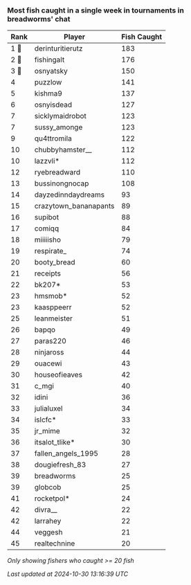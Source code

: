 ### Most fish caught in a single week in tournaments in breadworms' chat
| Rank | Player | Fish Caught |
|------|--------|-----------|
| 1 🥇  | derinturitierutz  | 183 |
| 2 🥈  | fishingalt  | 176 |
| 3 🥉  | osnyatsky  | 150 |
| 4  | puzzlow  | 141 |
| 5  | kishma9  | 137 |
| 6  | osnyisdead  | 127 |
| 7  | sicklymaidrobot  | 123 |
| 7  | sussy_amonge  | 123 |
| 9  | qu4ttromila  | 122 |
| 10  | chubbyhamster__  | 112 |
| 10  | lazzvli*  | 112 |
| 12  | ryebreadward  | 110 |
| 13  | bussinongnocap  | 108 |
| 14  | dayzedinndaydreams  | 93 |
| 15  | crazytown_bananapants  | 89 |
| 16  | supibot  | 88 |
| 17  | comiqq  | 84 |
| 18  | miiiiisho  | 79 |
| 19  | respirate_  | 74 |
| 20  | booty_bread  | 60 |
| 21  | receipts  | 56 |
| 22  | bk207*  | 53 |
| 23  | hmsmob*  | 52 |
| 23  | kaasppeerr  | 52 |
| 25  | leanmeister  | 51 |
| 26  | bapqo  | 49 |
| 27  | paras220  | 46 |
| 28  | ninjaross  | 44 |
| 29  | ouacewi  | 43 |
| 30  | houseofieaves  | 42 |
| 31  | c_mgi  | 40 |
| 32  | idini  | 36 |
| 33  | julialuxel  | 34 |
| 34  | islcfc*  | 33 |
| 35  | jr_mime  | 32 |
| 36  | itsalot_tlike*  | 30 |
| 37  | fallen_angels_1995  | 28 |
| 38  | dougiefresh_83  | 27 |
| 39  | breadworms  | 25 |
| 39  | globcob  | 25 |
| 41  | rocketpol*  | 24 |
| 42  | divra__  | 22 |
| 42  | larrahey  | 22 |
| 44  | veggesh  | 21 |
| 45  | realtechnine  | 20 |

_Only showing fishers who caught >= 20 fish_

_Last updated at 2024-10-30 13:16:39 UTC_